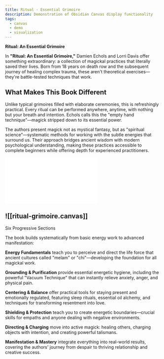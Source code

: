 ```yaml
---
title: Ritual - Essential Grimoire
description: Demonstration of Obsidian Canvas display functionality
tags:
  - canvas
  - demo
  - visualization
---
```

**Ritual: An Essential Grimoire**

In **"Ritual: An Essential Grimoire,"** Damien Echols and Lorri Davis offer something extraordinary: a collection of magickal practices that literally saved their lives. Born from 18 years on death row and the subsequent journey of healing complex trauma, these aren't theoretical exercises—they're battle-tested techniques that work.
## What Makes This Book Different

Unlike typical grimoires filled with elaborate ceremonies, this is refreshingly practical. Every ritual can be performed anywhere, anytime, with nothing but your breath and intention. Echols calls this the "empty hand technique"—magick stripped down to its essential power.

The authors present magick not as mystical fantasy, but as "spiritual science"—systematic methods for working with the subtle energies that surround us. Their approach bridges ancient wisdom with modern psychological understanding, making these practices accessible to complete beginners while offering depth for experienced practitioners.

![Map Canvas](./media/map.json) 
## ![[ritual-grimoire.canvas]]
Six Progressive Sections

The book builds systematically from basic energy work to advanced manifestation:

**Energy Fundamentals** teach you to perceive and direct the life force that ancient cultures called "melam" or "chi"—developing the foundation for all magickal work.

**Grounding & Purification** provide essential energetic hygiene, including the powerful "Vacuum Technique" that can instantly relieve anxiety, anger, and physical pain.

**Centering & Balance** offer practical tools for staying present and emotionally regulated, featuring sleep rituals, essential oil alchemy, and techniques for transforming resentment into love.

**Shielding & Protection** teach you to create energetic boundaries—crucial skills for empaths and anyone dealing with negative environments.

**Directing & Charging** move into active magick: healing others, charging objects with intention, and creating powerful talismans.

**Manifestation & Mastery** integrate everything into real-world results, covering the authors' journey from despair to thriving relationship and creative success.